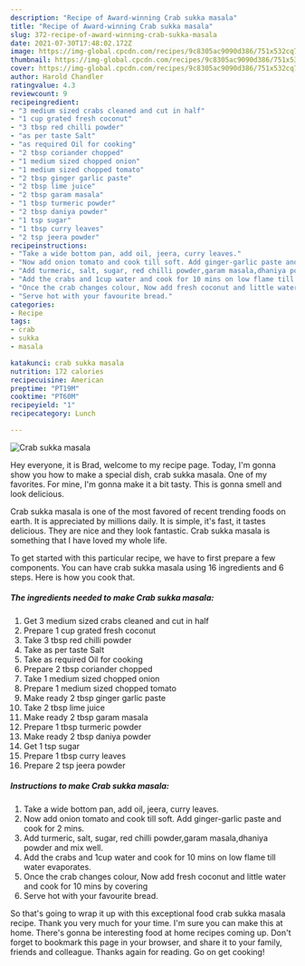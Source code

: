 ```yaml
---
description: "Recipe of Award-winning Crab sukka masala"
title: "Recipe of Award-winning Crab sukka masala"
slug: 372-recipe-of-award-winning-crab-sukka-masala
date: 2021-07-30T17:48:02.172Z
image: https://img-global.cpcdn.com/recipes/9c8305ac9090d386/751x532cq70/crab-sukka-masala-recipe-main-photo.jpg
thumbnail: https://img-global.cpcdn.com/recipes/9c8305ac9090d386/751x532cq70/crab-sukka-masala-recipe-main-photo.jpg
cover: https://img-global.cpcdn.com/recipes/9c8305ac9090d386/751x532cq70/crab-sukka-masala-recipe-main-photo.jpg
author: Harold Chandler
ratingvalue: 4.3
reviewcount: 9
recipeingredient:
- "3 medium sized crabs cleaned and cut in half"
- "1 cup grated fresh coconut"
- "3 tbsp red chilli powder"
- "as per taste Salt"
- "as required Oil for cooking"
- "2 tbsp coriander chopped"
- "1 medium sized chopped onion"
- "1 medium sized chopped tomato"
- "2 tbsp ginger garlic paste"
- "2 tbsp lime juice"
- "2 tbsp garam masala"
- "1 tbsp turmeric powder"
- "2 tbsp daniya powder"
- "1 tsp sugar"
- "1 tbsp curry leaves"
- "2 tsp jeera powder"
recipeinstructions:
- "Take a wide bottom pan, add oil, jeera, curry leaves."
- "Now add onion tomato and cook till soft. Add ginger-garlic paste and cook for 2 mins."
- "Add turmeric, salt, sugar, red chilli powder,garam masala,dhaniya powder and mix well."
- "Add the crabs and 1cup water and cook for 10 mins on low flame till water evaporates."
- "Once the crab changes colour, Now add fresh coconut and little water and cook for 10 mins by covering"
- "Serve hot with your favourite bread."
categories:
- Recipe
tags:
- crab
- sukka
- masala

katakunci: crab sukka masala 
nutrition: 172 calories
recipecuisine: American
preptime: "PT19M"
cooktime: "PT60M"
recipeyield: "1"
recipecategory: Lunch

---
```



![Crab sukka masala](https://img-global.cpcdn.com/recipes/9c8305ac9090d386/751x532cq70/crab-sukka-masala-recipe-main-photo.jpg)

Hey everyone, it is Brad, welcome to my recipe page. Today, I'm gonna show you how to make a special dish, crab sukka masala. One of my favorites. For mine, I'm gonna make it a bit tasty. This is gonna smell and look delicious.



Crab sukka masala is one of the most favored of recent trending foods on earth. It is appreciated by millions daily. It is simple, it's fast, it tastes delicious. They are nice and they look fantastic. Crab sukka masala is something that I have loved my whole life.


To get started with this particular recipe, we have to first prepare a few components. You can have crab sukka masala using 16 ingredients and 6 steps. Here is how you cook that.

<!--inarticleads1-->

##### The ingredients needed to make Crab sukka masala:

1. Get 3 medium sized crabs cleaned and cut in half
1. Prepare 1 cup grated fresh coconut
1. Take 3 tbsp red chilli powder
1. Take as per taste Salt
1. Take as required Oil for cooking
1. Prepare 2 tbsp coriander chopped
1. Take 1 medium sized chopped onion
1. Prepare 1 medium sized chopped tomato
1. Make ready 2 tbsp ginger garlic paste
1. Take 2 tbsp lime juice
1. Make ready 2 tbsp garam masala
1. Prepare 1 tbsp turmeric powder
1. Make ready 2 tbsp daniya powder
1. Get 1 tsp sugar
1. Prepare 1 tbsp curry leaves
1. Prepare 2 tsp jeera powder




<!--inarticleads2-->

##### Instructions to make Crab sukka masala:

1. Take a wide bottom pan, add oil, jeera, curry leaves.
1. Now add onion tomato and cook till soft. Add ginger-garlic paste and cook for 2 mins.
1. Add turmeric, salt, sugar, red chilli powder,garam masala,dhaniya powder and mix well.
1. Add the crabs and 1cup water and cook for 10 mins on low flame till water evaporates.
1. Once the crab changes colour, Now add fresh coconut and little water and cook for 10 mins by covering
1. Serve hot with your favourite bread.




So that's going to wrap it up with this exceptional food crab sukka masala recipe. Thank you very much for your time. I'm sure you can make this at home. There's gonna be interesting food at home recipes coming up. Don't forget to bookmark this page in your browser, and share it to your family, friends and colleague. Thanks again for reading. Go on get cooking!
